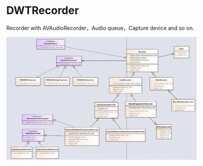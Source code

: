 # DWTRecorder
Recorder with AVAudioRecorder，Audio queue，Capture device and so on.

![image](https://github.com/kinevegivup/DWTRecorder/blob/master/dwtrecorder.png)
